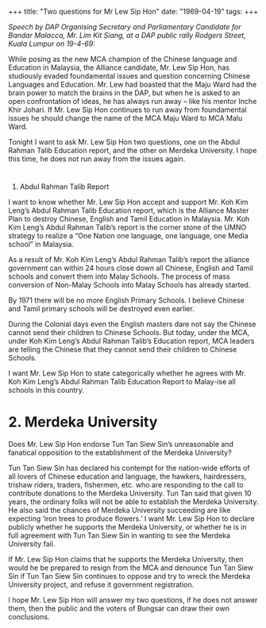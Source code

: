 +++ 
title: "Two questions for Mr Lew Sip Hon"
date: "1969-04-19"
tags:
+++

_Speech by DAP Organising Secretary and Parliamentary Candidate for Bandar Malacca, Mr. Lim Kit Siang, at a DAP public rally Rodgers Street, Kuala Lumpur on 19-4-69:_

While posing as the new MCA champion of the Chinese language and Education in Malaysia, the Alliance candidate, Mr. Lew Sip Hon, has studiously evaded foundamental issues and question concerning Chinese Languages and Education.
Mr. Lew had boasted that the Maju Ward had the brain power to match the brains in the DAP, but when he is asked to an open confrontation of ideas, he has always run away – like his mentor Inche Khir Johari. If Mr. Lew Sip Hon continues to run away from foundamental issues he should change the name of the MCA Maju Ward to MCA Malu Ward.

Tonight I want to ask Mr. Lew Sip Hon two questions, one on the Abdul Rahman Talib Education report, and the other on Merdeka University. I hope this time, he does not run away from the issues again.
# 
1. Abdul Rahman Talib Report

I want to know whether Mr. Lew Sip Hon accept and support Mr. Koh Kim Leng’s Abdul Rahman Talib Education report, which is the Alliance Master Plan to destroy Chinese, English and Tamil Education in Malaysia.
</u>
Mr. Koh Kim Leng’s Abdul Rahman Talib’s report is the corner stone of the UMNO strategy to realize a “One Nation one language, one language, one Media school” in Malaysia.

As a result of Mr. Koh Kim Leng’s Abdul Rahman Talib’s report the alliance government can within 24 hours close down all Chinese, English and Tamil schools and convert them into Malay Schools. The process of mass conversion of Non-Malay Schools into Malay Schools has already started.

By 1971 there will be no more English Primary Schools. I believe Chinese and Tamil primary schools will be destroyed even earlier.

During the Colonial days even the English masters dare not say the Chinese cannot send their children to Chinese Schools. But today, under the MCA, under Koh Kim Leng’s Abdul Rahman Talib’s Education report, MCA leaders are telling the Chinese that they cannot send their children to Chinese Schools.

I want Mr. Lew Sip Hon to state categorically whether he agrees with Mr. Koh Kim Leng’s Abdul Rahman Talib Education Report to Malay-ise all schools in this country.

# 2. Merdeka University

Does Mr. Lew Sip Hon endorse Tun Tan Siew Sin’s unreasonable and fanatical opposition to the establishment of the Merdeka University?

Tun Tan Siew Sin has declared his contempt for the nation-wide efforts of all lovers of Chinese education and language, the hawkers, hairdressers, trishaw riders, traders, fishermen, etc. who are responding to the call to contribute donations to the Merdeka University. Tun Tan said that given 10 years, the ordinary folks will not be able to establish the Merdeka University. He also said the chances of Merdeka University succeeding are like expecting ‘iron trees to produce flowers.’
I want Mr. Lew Sip Hon to declare publicly whether he supports the Merdeka University, or whether he is in full agreement with Tun Tan Siew Sin in wanting to see the Merdeka University fail.

If Mr. Lew Sip Hon claims that he supports the Merdeka University, then would he be prepared to resign from the MCA and denounce Tun Tan Siew Sin if Tun Tan Siew Sin continues to oppose and try to wreck the Merdeka University project, and refuse it government registration.

I hope Mr. Lew Sip Hon will answer my two questions, if he does not answer them, then the public and the voters of Bungsar can draw their own conclusions.
 
